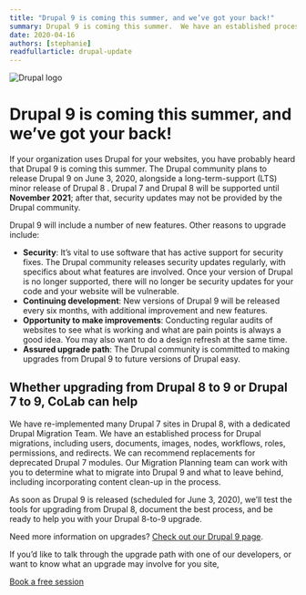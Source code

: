 ```yaml
---
title: "Drupal 9 is coming this summer, and we’ve got your back!"
summary: Drupal 9 is coming this summer.  We have an established process for Drupal migrations, including users, documents, images, nodes, workflows, roles, permissions, and redirects. We’re ready to help.
date: 2020-04-16
authors: [stephanie]
readfullarticle: drupal-update
---
```


<img src="/assets/img/blog/drupal-drop-logo.png" class="center-element" alt="Drupal logo" />

# Drupal 9 is coming this summer, and we’ve got your back!

If your organization uses Drupal for your websites, you have probably heard that Drupal 9 is coming this summer. The Drupal community plans to release Drupal 9 on June 3, 2020, alongside a long-term-support (LTS) minor release of Drupal 8 . Drupal 7 and Drupal 8 will be supported until **November 2021**; after that, security updates may not be provided by the Drupal community.

Drupal 9 will include a number of new features. Other reasons to upgrade include:

* **Security**:  It’s vital to use software that has active support for security fixes. The Drupal community releases security updates regularly, with specifics about what features are involved. Once your version of Drupal is no longer supported, there will no longer be security updates for your code and your website will be vulnerable.
* **Continuing development**: New versions of Drupal 9 will be released every six months, with additional improvement and new features.
* **Opportunity to make improvements**: Conducting regular audits of websites to see what is working and what are pain points is always a good idea. You may also want to do a design refresh at the same time.
* **Assured upgrade path**: The Drupal community is committed to making upgrades from Drupal 9 to future versions of Drupal easy.

## Whether upgrading from Drupal 8 to 9 or Drupal 7 to 9, CoLab can help

We have re-implemented many Drupal 7 sites in Drupal 8, with a dedicated Drupal Migration Team. We have an established process for Drupal migrations, including users, documents, images, nodes, workflows, roles, permissions, and redirects. We can recommend replacements for deprecated Drupal 7 modules. Our Migration Planning team can work with you to determine what to migrate into Drupal 9 and what to leave behind, including incorporating content clean-up in the process.

As soon as Drupal 9 is released (scheduled for June 3, 2020), we’ll test the tools for upgrading from Drupal 8, document the best process, and be ready to help you with your Drupal 8-to-9 upgrade.

Need more information on upgrades? [Check out our Drupal 9 page](/drupal-9).

If you’d like to talk through the upgrade path with one of our developers, or want to know what an upgrade may involve for you site,

<div class="center-text spacing--mid-xx">
  <a href="mailto:stephanie.guico@colab.coop" class="button--brand-outline color-red">Book a free session</a>
</div>

